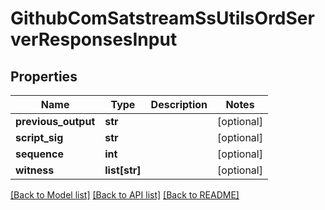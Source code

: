 # GithubComSatstreamSsUtilsOrdServerResponsesInput

## Properties
Name | Type | Description | Notes
------------ | ------------- | ------------- | -------------
**previous_output** | **str** |  | [optional] 
**script_sig** | **str** |  | [optional] 
**sequence** | **int** |  | [optional] 
**witness** | **list[str]** |  | [optional] 

[[Back to Model list]](../README.md#documentation-for-models) [[Back to API list]](../README.md#documentation-for-api-endpoints) [[Back to README]](../README.md)

